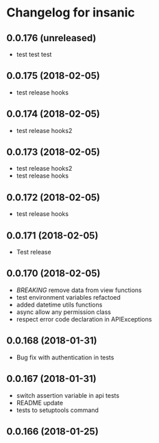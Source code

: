 Changelog for insanic
=====================

0.0.176 (unreleased)
--------------------

- test test test


0.0.175 (2018-02-05)
--------------------

- test release hooks


0.0.174 (2018-02-05)
--------------------

- test release hooks2


0.0.173 (2018-02-05)
--------------------

- test release hooks2
- test release hooks


0.0.172 (2018-02-05)
--------------------

- test release hooks


0.0.171 (2018-02-05)
--------------------

- Test release


0.0.170 (2018-02-05)
--------------------

- *BREAKING* remove data from view functions
- test environment variables refactoed
- added datetime utils functions
- async allow any permission class
- respect error code declaration in APIExceptions


0.0.168 (2018-01-31)
--------------------

- Bug fix with authentication in tests


0.0.167 (2018-01-31)
--------------------

- switch assertion variable in api tests
- README update
- tests to setuptools command


0.0.166 (2018-01-25)
--------------------